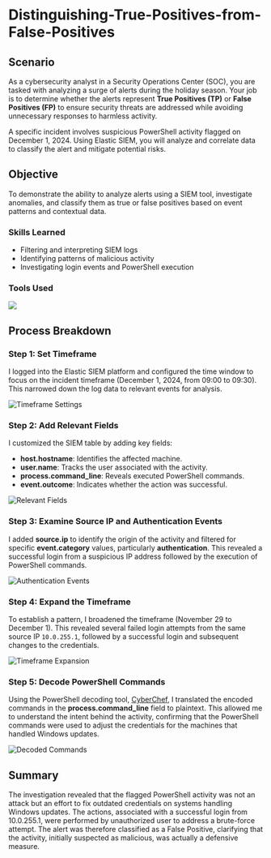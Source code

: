 # Distinguishing-True-Positives-from-False-Positives

## Scenario

As a cybersecurity analyst in a Security Operations Center (SOC), you are tasked with analyzing a surge of alerts during the holiday season. Your job is to determine whether the alerts represent **True Positives (TP)** or **False Positives (FP)** to ensure security threats are addressed while avoiding unnecessary responses to harmless activity.

A specific incident involves suspicious PowerShell activity flagged on December 1, 2024. Using Elastic SIEM, you will analyze and correlate data to classify the alert and mitigate potential risks.

## Objective

To demonstrate the ability to analyze alerts using a SIEM tool, investigate anomalies, and classify them as true or false positives based on event patterns and contextual data.

### Skills Learned

- Filtering and interpreting SIEM logs
- Identifying patterns of malicious activity
- Investigating login events and PowerShell execution

### Tools Used

<img src="https://img.shields.io/badge/-Elastic%20SIEM-005571?style=for-the-badge&logo=elastic&logoColor=white"/>

## Process Breakdown

### Step 1: Set Timeframe

I logged into the Elastic SIEM platform and configured the time window to focus on the incident timeframe (December 1, 2024, from 09:00 to 09:30). This narrowed down the log data to relevant events for analysis.

![Timeframe Settings](https://github.com/user-attachments/assets/9cfa9361-aacb-4eac-8c8e-5d36fcb72de4)


### Step 2: Add Relevant Fields

I customized the SIEM table by adding key fields:
- **host.hostname**: Identifies the affected machine.
- **user.name**: Tracks the user associated with the activity.
- **process.command_line**: Reveals executed PowerShell commands.
- **event.outcome**: Indicates whether the action was successful.

![Relevant Fields](https://github.com/user-attachments/assets/707ed6a5-aa6f-4ede-bd26-53a04bc8d4c3)



### Step 3: Examine Source IP and Authentication Events

I added **source.ip** to identify the origin of the activity and filtered for specific **event.category** values, particularly **authentication**. This revealed a successful login from a suspicious IP address followed by the execution of PowerShell commands.

![Authentication Events](https://github.com/user-attachments/assets/25998a52-6175-46ea-8c29-adac349d21ab)


### Step 4: Expand the Timeframe

To establish a pattern, I broadened the timeframe (November 29 to December 1). This revealed several failed login attempts from the same source IP `10.0.255.1`, followed by a successful login and subsequent changes to the credentials.

![Timeframe Expansion](https://github.com/user-attachments/assets/b5252620-60ea-4931-8655-78c43c1fc4e4)


### Step 5: Decode PowerShell Commands

Using the PowerShell decoding tool, <a href="https://gchq.github.io/CyberChef/">CyberChef</a>, I translated the encoded commands in the **process.command_line** field to plaintext. This allowed me to understand the intent behind the activity, confirming that the PowerShell commands were used to adjust the credentials for the machines that handled Windows updates.

![Decoded Commands](https://github.com/user-attachments/assets/4bc87627-6765-48af-be6e-e866f62d4e2f)



## Summary

The investigation revealed that the flagged PowerShell activity was not an attack but an effort to fix outdated credentials on systems handling Windows updates. The actions, associated with a successful login from 10.0.255.1, were performed by unauthorized user to address a brute-force attempt. The alert was therefore classified as a False Positive, clarifying that the activity, initially suspected as malicious, was actually a defensive measure.
